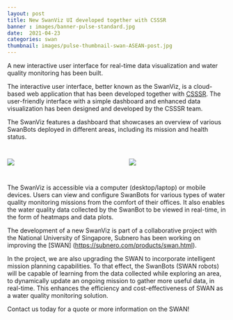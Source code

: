 ```yaml
---
layout: post
title: New SwanViz UI developed together with CSSSR
banner : images/banner-pulse-standard.jpg
date:  2021-04-23
categories: swan
thumbnail: images/pulse-thumbnail-swan-ASEAN-post.jpg
---
```


A new interactive user interface for real-time data visualization and water quality monitoring has been built.

The interactive user interface, better known as the SwanViz, is a cloud-based web application that has been developed together with [CSSSR](https://csssr.com/en). The user-friendly interface with a simple dashboard and enhanced data visualization has been designed and developed by the CSSSR team. 

The SwanViz features a dashboard that showcases an overview of various SwanBots deployed in different areas, including its mission and health status.

<div style="display: flex;flex-wrap:wrap;">
    <div style="flex:50%;">
    <img src="{{site.baseurl}}/images/pulse-swanviz-dashboard.jpg" style='margin: 2em 0 2em 0'>
    </div>
    <div style="flex:50%;">
    <img src="{{site.baseurl}}/images/pulse-swanviz-data.jpg" style="margin: 2em 0 2em 2em">
</div>
</div>
<div class="spacing"></div>

The SwanViz is accessible via a computer (desktop/laptop) or mobile devices. Users can view and configure SwanBots for various types of water quality monitoring missions from the comfort of their offices. It also enables the water quality data collected by the SwanBot to be viewed in real-time, in the form of heatmaps and data plots. 

The development of a new SwanViz is part of a collaborative project with the National University of Singapore, Subnero has been working on improving the [SWAN] (https://subnero.com/products/swan.html).

In the project, we are also upgrading the SWAN to incorporate intelligent mission planning capabilities. To that effect, the SwanBots (SWAN robots) will be capable of learning from the data collected while exploring an area, to dynamically update an ongoing mission to gather more useful data, in real-time. This enhances the efficiency and cost-effectiveness of SWAN as a water quality monitoring solution.

Contact us today for a quote or more information on the SWAN!
